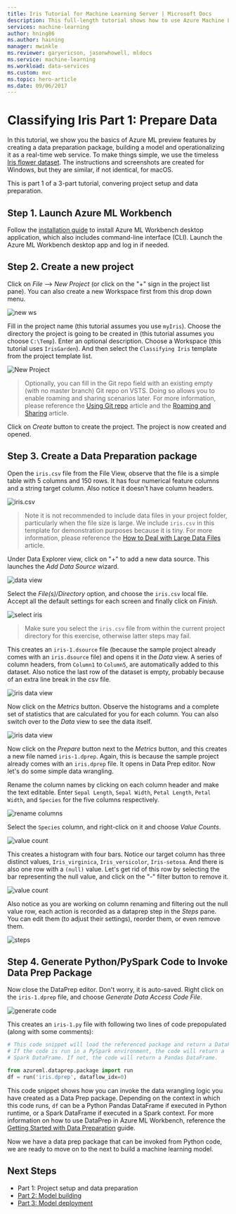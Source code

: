 ```yaml
---
title: Iris Tutorial for Machine Learning Server | Microsoft Docs
description: This full-length tutorial shows how to use Azure Machine Learning end-to-end. This is part 1 on data preparation.
services: machine-learning
author: hning86
ms.author: haining
manager: mwinkle
ms.reviewer: garyericson, jasonwhowell, mldocs
ms.service: machine-learning
ms.workload: data-services
ms.custom: mvc
ms.topic: hero-article
ms.date: 09/06/2017
---
```


# Classifying Iris Part 1: Prepare Data

In this tutorial, we show you the basics of Azure ML preview features by creating a data preparation package, building a model and operationalizing it as a real-time web service. To make things simple, we use the timeless [Iris flower dataset](https://en.wikipedia.org/wiki/Iris_flower_data_set). The instructions and screenshots are created for Windows, but they are similar, if not identical, for macOS.

This is part 1 of a 3-part tutorial, convering project setup and data preparation.

## Step 1. Launch Azure ML Workbench
Follow the [installation guide](quick-start-installation.md) to install Azure ML Workbench desktop application, which also includes command-line interface (CLI). Launch the Azure ML Workbench desktop app and log in if needed.

## Step 2. Create a new project
Click on _File_ --> _New Project_ (or click on the "+" sign in the project list pane). You can also create a new Workspace first from this drop down menu.

![new ws](media/tutorial-classifying-iris/new_ws.png)

Fill in the project name (this tutorial assumes you use `myIris`). Choose the directory the project is going to be created in (this tutorial assumes you choose `C:\Temp`). Enter an optional description. Choose a Workspace (this tutorial uses `IrisGarden`). And then select the `Classifying Iris` template from the project template list. 

![New Project](media/tutorial-classifying-iris/new_project.png)
>Optionally, you can fill in the Git repo field with an existing empty (with no master branch) Git repo on VSTS. Doing so allows you to enable roaming and sharing scenarios later. For more information, please reference the [Using Git repo](using-git-ml-project.md) article and the [Roaming and Sharing](collab.md) article.

Click on _Create_ button to create the project. The project is now created and opened.

## Step 3. Create a Data Preparation package
Open the `iris.csv` file from the File View, observe that the file is a simple table with 5 columns and 150 rows. It has four numerical feature columns and a string target column. Also notice it doesn't have column headers.

![iris.csv](media/tutorial-classifying-iris/show_iris_csv.png)

>Note it is not recommended to include data files in your project folder, particularly when the file size is large. We include `iris.csv` in this template for demonstration purposes because it is tiny. For more information, please reference the [How to Deal with Large Data Files](PersistChanges.md) article.

Under Data Explorer view, click on "+" to add a new data source. This launches the _Add Data Source_ wizard. 

![data view](media/tutorial-classifying-iris/data_view.png)

Select the _File(s)/Directory_ option, and choose the `iris.csv` local file. Accept all the default settings for each screen and finally click on _Finish_. 

![select iris](media/tutorial-classifying-iris/select_iris_csv.png)

>Make sure you select the `iris.csv` file from within the current project directory for this exercise, otherwise latter steps may fail. 

This creates an `iris-1.dsource` file (because the sample project already comes with an `iris.dsource` file) and opens it in the _Data_ view. A series of column headers, from `Column1` to `Column5`, are automatically added to this dataset. Also notice the last row of the dataset is empty, probably because of an extra line break in the csv file.

![iris data view](media/tutorial-classifying-iris/iris_data_view.png)

Now click on the _Metrics_ button. Observe the histograms and a complete set of statistics that are calculated for you for each column. You can also switch over to the _Data_ view to see the data itself. 

![iris data view](media/tutorial-classifying-iris/iris_metrics_view.png)

Now click on the _Prepare_ button next to the _Metrics_ button, and this creates a new file named `iris-1.dprep`. Again, this is because the sample project already comes with an `iris.dprep` file. It opens in Data Prep editor. Now let's do some simple data wrangling.

Rename the column names by clicking on each column header and make the text editable. Enter `Sepal Length`, `Sepal Width`, `Petal Length`, `Petal Width`, and `Species` for the five columns respectively.

![rename columns](media/tutorial-classifying-iris/rename_column.png)

Select the `Species` column, and right-click on it and choose _Value Counts_. 

![value count](media/tutorial-classifying-iris/value_count.png)

This creates a histogram with four bars. Notice our target column has three distinct values, `Iris_virginica`, `Iris_versicolor`, `Iris-setosa`. And there is also one row with a `(null)` value. Let's get rid of this row by selecting the bar representing the null value, and click on the "-" filter button to remove it. 

![value count](media/tutorial-classifying-iris/filter_out.png)

Also notice as you are working on column renaming and filtering out the null value row, each action is recorded as a dataprep step in the _Steps_ pane. You can edit them (to adjust their settings), reorder them, or even remove them.

![steps](media/tutorial-classifying-iris/steps.png)

## Step 4. Generate Python/PySpark Code to Invoke Data Prep Package

Now close the DataPrep editor. Don't worry, it is auto-saved. Right click on the `iris-1.dprep` file, and choose _Generate Data Access Code File_. 

![generate code](media/tutorial-classifying-iris/generate_code.png)

This creates an `iris-1.py` file with following two lines of code prepopulated (along with some comments):

```python
# This code snippet will load the referenced package and return a DataFrame.
# If the code is run in a PySpark environment, the code will return a
# Spark DataFrame. If not, the code will return a Pandas DataFrame.

from azureml.dataprep.package import run
df = run('iris.dprep', dataflow_idx=0)
```
This code snippet shows how you can invoke the data wrangling logic you have created as a Data Prep package. Depending on the context in which this code runs, `df` can be a Python Pandas DataFrame if executed in Python runtime, or a Spark DataFrame if executed in a Spark context. For more information on how to use DataPrep in Azure ML Workbench, reference the [Getting Started with Data Preparation](data-prep-getting-started.md) guide.

Now we have a data prep package that can be invoked from Python code, we are ready to move on to the next to build a machine learning model.

## Next Steps
- Part 1: Project setup and data preparation
- [Part 2: Model building](tutorial-classifying-iris-part-2.md)
- [Part 3: Model deployment](tutorial-classifying-iris-part-3.md)